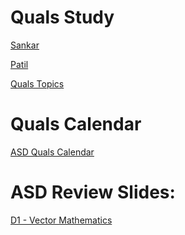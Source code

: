 # Quals Study

[Sankar](https://sankar.gatech.edu/?q=node/12#overlay-context=)

[Patil](https://sites.gatech.edu/mpatil/dynamics/)

[Quals Topics](QualsTopics.pdf)

# Quals Calendar
[ASD Quals Calendar](ASD_Quals_Calendar.html)

# ASD Review Slides:
[D1 - Vector Mathematics]([D1_Vector_Mathematics.html](https://gtvault-my.sharepoint.com/:p:/g/personal/mku7_gatech_edu/EXRWn6TocX5CnqP_tDNYSagBu3sS511QnpOO__pUXYp_VA?e=CdJr7D))
